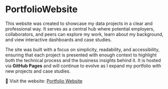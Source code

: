 # PortfolioWebsite

This website was created to showcase my data projects in a clear and professional way. It serves as a central hub where potential employers, collaborators, and peers can explore my work, learn about my background, and view interactive dashboards and case studies.  

The site was built with a focus on simplicity, readability, and accessibility, ensuring that each project is presented with enough context to highlight both the technical process and the business insights behind it. It is hosted via **GitHub Pages** and will continue to evolve as I expand my portfolio with new projects and case studies.  

🔗 Visit the website: [Portfolio Website](https://smillagallegos.github.io/PortfolioWebsite/)  

